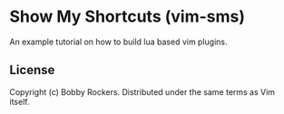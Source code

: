 # Show My Shortcuts (vim-sms)

An example tutorial on how to build lua based vim plugins.

## License

Copyright (c) Bobby Rockers.  Distributed under the same terms as Vim itself.
